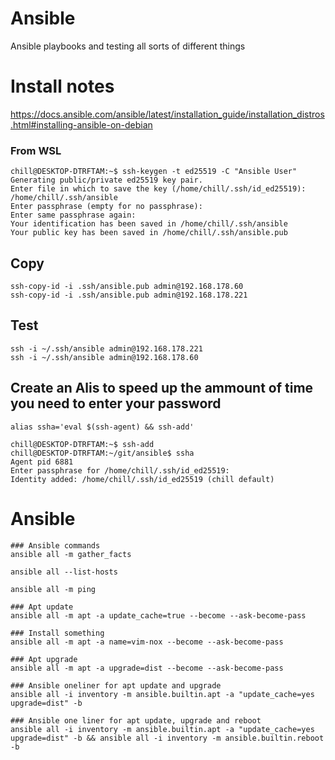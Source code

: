 # Ansible
Ansible playbooks and testing all sorts of different things

# Install notes

https://docs.ansible.com/ansible/latest/installation_guide/installation_distros.html#installing-ansible-on-debian

### From WSL
```
chill@DESKTOP-DTRFTAM:~$ ssh-keygen -t ed25519 -C "Ansible User"
Generating public/private ed25519 key pair.
Enter file in which to save the key (/home/chill/.ssh/id_ed25519): /home/chill/.ssh/ansible
Enter passphrase (empty for no passphrase):
Enter same passphrase again:
Your identification has been saved in /home/chill/.ssh/ansible
Your public key has been saved in /home/chill/.ssh/ansible.pub
```

## Copy 
```
ssh-copy-id -i .ssh/ansible.pub admin@192.168.178.60
ssh-copy-id -i .ssh/ansible.pub admin@192.168.178.221
```

## Test
```
ssh -i ~/.ssh/ansible admin@192.168.178.221
ssh -i ~/.ssh/ansible admin@192.168.178.60
```

## Create an Alis to speed up the ammount of time you need to enter your password
```
alias ssha='eval $(ssh-agent) && ssh-add'

chill@DESKTOP-DTRFTAM:~$ ssh-add
chill@DESKTOP-DTRFTAM:~/git/ansible$ ssha
Agent pid 6881
Enter passphrase for /home/chill/.ssh/id_ed25519:
Identity added: /home/chill/.ssh/id_ed25519 (chill default)
```

# Ansible
```
### Ansible commands
ansible all -m gather_facts

ansible all --list-hosts

ansible all -m ping

### Apt update
ansible all -m apt -a update_cache=true --become --ask-become-pass

### Install something
ansible all -m apt -a name=vim-nox --become --ask-become-pass

### Apt upgrade
ansible all -m apt -a upgrade=dist --become --ask-become-pass

### Ansible oneliner for apt update and upgrade
ansible all -i inventory -m ansible.builtin.apt -a "update_cache=yes upgrade=dist" -b

### Ansible one liner for apt update, upgrade and reboot
ansible all -i inventory -m ansible.builtin.apt -a "update_cache=yes upgrade=dist" -b && ansible all -i inventory -m ansible.builtin.reboot -b


```


